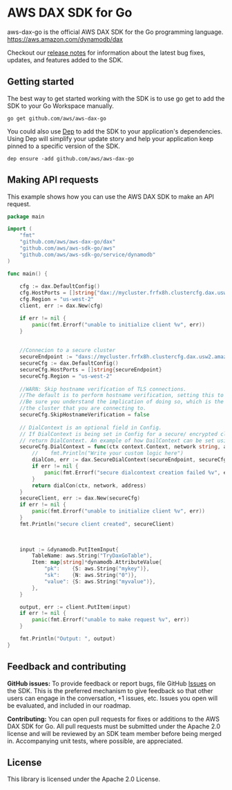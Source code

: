 # AWS DAX SDK for Go

aws-dax-go is the official AWS DAX SDK for the Go programming language. https://aws.amazon.com/dynamodb/dax

Checkout our [release notes](https://github.com/aws/aws-dax-go/releases) for
information about the latest bug fixes, updates, and features added to the SDK.

## Getting started
The best way to get started working with the SDK is to use go get to add the SDK
to your Go Workspace manually.

    go get github.com/aws/aws-dax-go

You could also use [Dep](https://github.com/golang/dep) to add the SDK to your
application's dependencies. Using Dep will simplify your update story and help
your application keep pinned to a specific version of the SDK.

    dep ensure -add github.com/aws/aws-dax-go

## Making API requests
This example shows how you can use the AWS DAX SDK to make an API request.

```go
package main

import (
	"fmt"
	"github.com/aws/aws-dax-go/dax"
	"github.com/aws/aws-sdk-go/aws"
	"github.com/aws/aws-sdk-go/service/dynamodb"
)

func main() {
	
	cfg := dax.DefaultConfig()
	cfg.HostPorts = []string{"dax://mycluster.frfx8h.clustercfg.dax.usw2.amazonaws.com:8111"}
	cfg.Region = "us-west-2"
	client, err := dax.New(cfg)

	if err != nil {
		panic(fmt.Errorf("unable to initialize client %v", err))
	}
	
	
	//Connecion to a secure cluster
	secureEndpoint := "daxs://mycluster.frfx8h.clustercfg.dax.usw2.amazonaws.com"
	secureCfg := dax.DefaultConfig()
	secureCfg.HostPorts = []string{secureEndpoint}
	secureCfg.Region = "us-west-2"
	
	//WARN: Skip hostname verification of TLS connections. 
	//The default is to perform hostname verification, setting this to True will skip verification. 
	//Be sure you understand the implication of doing so, which is the inability to authenticate
	//the cluster that you are connecting to.
	secureCfg.SkipHostnameVerification = false
	
	// DialContext is an optional field in Config.
	// If DialContext is being set in Config for a secure/ encrypted cluster, then use dax.SecureDialContext to 
	// return DialContext. An example of how DailContext can be set using dax.SecureDialContext is shown below.
	secureCfg.DialContext = func(ctx context.Context, network string, address string) (net.Conn, error) {
		//    fmt.Println("Write your custom logic here")
		dialCon, err := dax.SecureDialContext(secureEndpoint, secureCfg.SkipHostnameVerification)
		if err != nil {
			panic(fmt.Errorf("secure dialcontext creation failed %v", err))
		}
		return dialCon(ctx, network, address)
	}
	secureClient, err := dax.New(secureCfg)
	if err != nil {
		panic(fmt.Errorf("unable to initialize client %v", err))
	}
	fmt.Println("secure client created", secureClient)
	
	

	input := &dynamodb.PutItemInput{
		TableName: aws.String("TryDaxGoTable"),
		Item: map[string]*dynamodb.AttributeValue{
			"pk":    {S: aws.String("mykey")},
			"sk":    {N: aws.String("0")},
			"value": {S: aws.String("myvalue")},
		},
	}

	output, err := client.PutItem(input)
	if err != nil {
		panic(fmt.Errorf("unable to make request %v", err))
	}

	fmt.Println("Output: ", output)
}
```

## Feedback and contributing
**GitHub issues:** To provide feedback or report bugs, file GitHub
[Issues](https://github.com/aws/aws-dax-go/issues) on the SDK.
This is the preferred mechanism to give feedback so that other users can engage in
the conversation, +1 issues, etc. Issues you open will be evaluated, and included
in our roadmap.

**Contributing:** You can open pull requests for fixes or additions to the
AWS DAX SDK for Go. All pull requests must be submitted under the Apache 2.0
license and will be reviewed by an SDK team member before being merged in.
Accompanying unit tests, where possible, are appreciated.

## License

This library is licensed under the Apache 2.0 License. 
